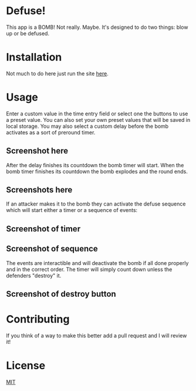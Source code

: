# Defuse!

This app is a BOMB! Not really. Maybe. It's designed to do two things: blow up or be defused.

# Installation

Not much to do here just run the site [here](link).

# Usage

Enter a custom value in the time entry field or select one the buttons to use a preset value. 
You can also set your own preset values that will be saved in local storage. You may also select a custom delay before the bomb activates as a sort of preround timer. 

## Screenshot here

After the delay finishes its countdown the bomb timer will start. When the bomb timer finishes its countdown the bomb explodes and the round ends.

## Screenshots here

If an attacker makes it to the bomb they can activate the defuse sequence which will start either a timer or a sequence of events:

## Screenshot of timer

## Screenshot of sequence

The events are interactible and will deactivate the bomb if all done properly and in the correct order. The timer will simply count down unless the defenders "destroy" it.

## Screenshot of destroy button

# Contributing

If you think of a way to make this better add a pull request and I will review it!

# License 

[MIT](https://opensource.org/licenses/MIT)